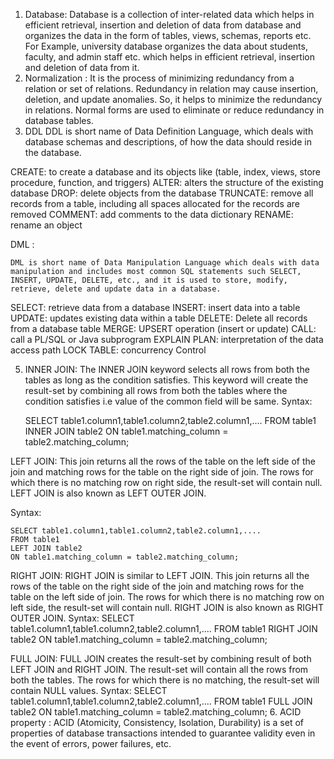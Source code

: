 1. Database: 
    Database is a collection of inter-related data which helps in efficient retrieval, insertion and deletion of data from database and organizes the data in the form of tables, views, schemas, reports etc. For Example, university database organizes the data about students, faculty, and admin staff etc. which helps in efficient retrieval, insertion and deletion of data from it.
2. Normalization :
   It  is the process of minimizing redundancy from a relation or set of relations. Redundancy in relation may cause insertion, deletion, and update anomalies. So, it helps to minimize the redundancy in relations. Normal forms are used to eliminate or reduce redundancy in database tables.
3. DDL
    DDL is short name of Data Definition Language, which deals with database schemas and descriptions, of how the data should reside in the database.

CREATE:
     to create a database and its objects like (table, index, views, store procedure, function, and triggers)
ALTER:
     alters the structure of the existing database
DROP:
     delete objects from the database
TRUNCATE:
     remove all records from a table, including all spaces allocated for the records are removed
COMMENT: 
    add comments to the data dictionary
RENAME: 
    rename an object


 DML :

    DML is short name of Data Manipulation Language which deals with data manipulation and includes most common SQL statements such SELECT, INSERT, UPDATE, DELETE, etc., and it is used to store, modify, retrieve, delete and update data in a database.

SELECT: 
    retrieve data from a database
INSERT:
     insert data into a table
UPDATE: 
    updates existing data within a table
DELETE:
     Delete all records from a database table
MERGE:
     UPSERT operation (insert or update)
CALL: 
    call a PL/SQL or Java subprogram
EXPLAIN PLAN: 
    interpretation of the data access path
LOCK TABLE: 
    concurrency Control


5. INNER JOIN: 
    The INNER JOIN keyword selects all rows from both the tables as long as the condition satisfies. This keyword will create the result-set by combining all rows from both the tables where the condition satisfies i.e value of the common field will be same.
Syntax:

    SELECT table1.column1,table1.column2,table2.column1,....
    FROM table1 
    INNER JOIN table2
    ON table1.matching_column = table2.matching_column;




LEFT JOIN: 
    This join returns all the rows of the table on the left side of the join and matching rows for the table on the right side of join. The rows for which there is no matching row on right side, the result-set will contain null. LEFT JOIN is also known as LEFT OUTER JOIN.
    
Syntax:

    SELECT table1.column1,table1.column2,table2.column1,....
    FROM table1 
    LEFT JOIN table2
    ON table1.matching_column = table2.matching_column;



RIGHT JOIN: 
    RIGHT JOIN is similar to LEFT JOIN. This join returns all the rows of the table on the right side of the join and matching rows for the table on the left side of join. The rows for which there is no matching row on left side, the result-set will contain null. RIGHT JOIN is also known as RIGHT OUTER JOIN.
Syntax:
    SELECT table1.column1,table1.column2,table2.column1,....
    FROM table1 
    RIGHT JOIN table2
    ON table1.matching_column = table2.matching_column;




FULL JOIN: 
    FULL JOIN creates the result-set by combining result of both LEFT JOIN and RIGHT JOIN. The result-set will contain all the rows from both the tables. The rows for which there is no matching, the result-set will contain NULL values.
Syntax:
    SELECT table1.column1,table1.column2,table2.column1,....
    FROM table1 
    FULL JOIN table2
    ON table1.matching_column = table2.matching_column;
6. ACID property :
    ACID (Atomicity, Consistency, Isolation, Durability) is a set of properties of database transactions intended to guarantee validity even in the event of errors, power failures, etc.